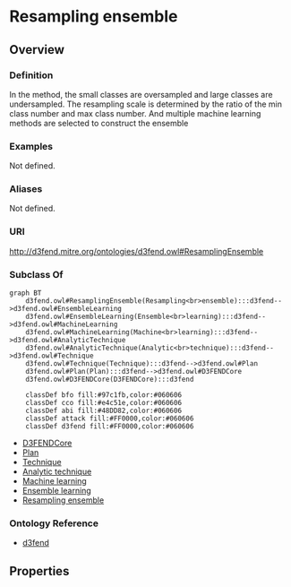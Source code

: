 # Resampling ensemble

## Overview

### Definition
In the method, the small classes are oversampled and large classes are undersampled. The resampling scale is determined by the ratio of the min class number and max class number. And multiple machine learning methods are selected to construct the ensemble

### Examples
Not defined.

### Aliases
Not defined.

### URI
http://d3fend.mitre.org/ontologies/d3fend.owl#ResamplingEnsemble

### Subclass Of
```mermaid
graph BT
    d3fend.owl#ResamplingEnsemble(Resampling<br>ensemble):::d3fend-->d3fend.owl#EnsembleLearning
    d3fend.owl#EnsembleLearning(Ensemble<br>learning):::d3fend-->d3fend.owl#MachineLearning
    d3fend.owl#MachineLearning(Machine<br>learning):::d3fend-->d3fend.owl#AnalyticTechnique
    d3fend.owl#AnalyticTechnique(Analytic<br>technique):::d3fend-->d3fend.owl#Technique
    d3fend.owl#Technique(Technique):::d3fend-->d3fend.owl#Plan
    d3fend.owl#Plan(Plan):::d3fend-->d3fend.owl#D3FENDCore
    d3fend.owl#D3FENDCore(D3FENDCore):::d3fend
    
    classDef bfo fill:#97c1fb,color:#060606
    classDef cco fill:#e4c51e,color:#060606
    classDef abi fill:#48DD82,color:#060606
    classDef attack fill:#FF0000,color:#060606
    classDef d3fend fill:#FF0000,color:#060606
```

- [D3FENDCore](/docs/ontology/reference/model/D3FENDCore/D3FENDCore.md)
- [Plan](/docs/ontology/reference/model/D3FENDCore/Plan/Plan.md)
- [Technique](/docs/ontology/reference/model/D3FENDCore/Plan/Technique/Technique.md)
- [Analytic technique](/docs/ontology/reference/model/D3FENDCore/Plan/Technique/Analytic%20technique/Analytic%20technique.md)
- [Machine learning](/docs/ontology/reference/model/D3FENDCore/Plan/Technique/Analytic%20technique/Machine%20learning/Machine%20learning.md)
- [Ensemble learning](/docs/ontology/reference/model/D3FENDCore/Plan/Technique/Analytic%20technique/Machine%20learning/Ensemble%20learning/Ensemble%20learning.md)
- [Resampling ensemble](/docs/ontology/reference/model/D3FENDCore/Plan/Technique/Analytic%20technique/Machine%20learning/Ensemble%20learning/Resampling%20ensemble/Resampling%20ensemble.md)


### Ontology Reference
- [d3fend](http://d3fend.mitre.org/ontologies/d3fend.owl#)

## Properties
